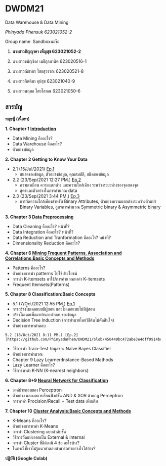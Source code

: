 # DWDM21
Data Warehouse &amp; Data Mining

_Phinyada Phensuk 623021052-2_

Group name: Sandboxนะจ๊ะ

1. **นางสาวภิญญาดา เพ็ญสุข 623021052-2** 

2. นางสาวชนัญชิดา เมธีกุลมานิต 623020516-1

3. นางสาวณิชากร ไชยสุวรรณ 623020521-8

4. นางสาวกิตติมา อุปสุข 623021040-9

5. นางสาวนฤมล ไสยโสภณ 623021050-6

## สารบัญ
**ทฤษฎี (เนื้อหา)** 

**1. Chapter 1 [Introduction](https://github.com/PhinyadaPhen/DWDM21/blob/main/Chapter%201.pdf)**
  * Data Mining คืออะไร?
  * Data Warehouse คืออะไร?
  * ตัวอย่างข้อมูล

**2. Chapter 2 Getting to Know Your Data**
  * 2.1 (15/Jul/2021) [Ep.1](https://github.com/PhinyadaPhen/DWDM21/blob/main/Chapter%202.1.pdf)
    * ขนาดของข้อมูล, ตัวอย่างข้อมูล, คุณสมบัติ, ชนิดของข้อมูล
  * 2.2 (23/Sep/2021 12:27 PM.) [Ep.2](https://github.com/PhinyadaPhen/DWDM21/blob/112dc8d58c4ec5fe6d82e9430d7c9dede6227480/Chapter%202%20End.pdf)
    * ความเหมือน ความแตกต่าง และความใกล้เคียง ระหว่างระยะห่างของจุดสองจุด
    * สูตรและตัวอย่างในการคำนวณ data
  * 2.3 (23/Sep/2021 3:44 PM.) [Ep.3](https://github.com/PhinyadaPhen/DWDM21/blob/112dc8d58c4ec5fe6d82e9430d7c9dede6227480/Chapter%202%20Dissimilarity.pdf)
    * การวัดความใกล้เคียงสำหรับ Binary Attributes, ตัวอย่างความแตกต่างระหว่างตัวแปร Binary Variables, สูตรการคำนวณ Symmetric binary & Asymmetric binary
    
**3. Chapter 3 [Data Preprocessing](https://github.com/PhinyadaPhen/DWDM21/blob/17f02cbdf246af989b1bc6bbe5f9c140c64d61a2/Chapter%203.pdf)**
  * Data Cleaning คืออะไร? หน้าที่?
  * Data Integration คืออะไร? หน้าที่?
  * Data Reduction and Tranformation คืออะไร? หน้าที่?
  * Dimensionality Reduction คืออะไร?

**4. Chapter 6 [Mining Frequent Patterns, Association and Correlations:Basic Concepts and Methods](https://github.com/PhinyadaPhen/DWDM21/blob/df5d91b54aaf8f46e00c9de4314b4c1e74b39da5/Chapter%206%20k-itemsets.pdf)**
  * Patterns คืออะไร? 
  * ตัวอย่างการนำ patterns ไปใช้ประโยชน์
  * การนำ K-itemsets มาใช้/การคำนวณหาค่า K-itemsets
  * Frequent Itemsets(Patterns) 

**5. Chapter 8 Classification:Basic Concepts**
  * 5.1 (7/Oct/2021 12:55 PM.) [Ep.1](https://github.com/PhinyadaPhen/DWDM21/blob/main/Chapter%208%20Classification%20.pdf)
   * การสร้างโมเดลแบบมีผู้สอน และโมเดลแบบไม่มีผู้สอน
   * สร้างโมเดลเพื่อมาทำนายคำตอบของข้อมูล
   * Decision Tree Induction (การทำนายโดยวิธีต้นไม้ตัดสินใจ)
   * ตัวอย่างการหาคำตอบ
    
    5.2 (18/Oct/2021 8:11 PM.) [Ep.2](https://github.com/PhinyadaPhen/DWDM21/blob/450449bc472abe3e4dff9914bcaead8f34bfb1b7/Chapter%208%20Nai%CC%88ve%20Bayes%20Classifier.pdf)
   * วิธีการทำ Train-Test ข้อมูลของ Naïve Bayes Classifier
   * ตัวอย่างการคำนวณ
   * Chapter 9 Lazy Learner:Instance-Based Mathods
   * Lazy Learner คืออะไร?
   * วิธีการหาค่า K-NN (K-nearest neighbors)

**6. Chapter 8+9 [Neural Network for Classification](https://github.com/PhinyadaPhen/DWDM21/blob/ba3759af91b84491dbb0e83e224b52b0bda2a7af/Chapter%208-9%20Neural%20Network%20.pdf)**
  * องค์ประกอบของ Perceptron
  * ตัวอย่าง และผลการเรียนฟังก์ชัน AND & XOR ด้วยกฏ Perceptron
  * การหาค่า Procision/Recall + Test data เพิ่มเติม

**7. Chapter 10 [Cluster Analysis:Basic Concepts and Methods](https://github.com/PhinyadaPhen/DWDM21/blob/68e67c768bcd6e4e20b657dd4fa36ce143f0b87d/Chapter%2010%20Cluster%20Analysis%20.pdf)**
  * K-Means คืออะไร?
  * ตัวอย่างการหาค่า K-Means
  * การทำ Clustering แบบลำดับชั้น 
  * วิธีการวัดแบ่งออกเป็น External & Internal
  * การทำ Cluster ที่ดีต้องมี 4 ข้อ อะไรบ้าง?
  * ในกรณีที่เราไม่รู้แนวคำตอบสามารถทำอย่างไรได้บ้าง?

**ปฏิบัติ (Google Colab)** 






